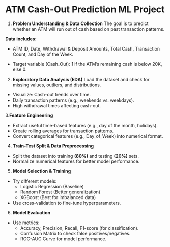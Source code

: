# ATM Cash-Out Prediction ML Project
1. **Problem Understanding & Data Collection**
The goal is to predict whether an ATM will run out of cash based on past transaction patterns.

**Data includes:**
* ATM ID, Date, Withdrawal & Deposit Amounts, Total Cash, Transaction Count, and Day of the Week.

* Target variable (Cash_Out): 1 if the ATM’s remaining cash is below 20K, else 0.

2. **Exploratory Data Analysis (EDA)**
Load the dataset and check for missing values, outliers, and distributions.

* Visualize: Cash-out trends over time.
* Daily transaction patterns (e.g., weekends vs. weekdays).
* High withdrawal times affecting cash-out.

3.**Feature Engineering**

* Extract useful time-based features (e.g., day of the month, holidays).
* Create rolling averages for transaction patterns.
* Convert categorical features (e.g., Day_of_Week) into numerical format.

4. **Train-Test Split & Data Preprocessing**
* Split the dataset into training **(80%)** and testing **(20%)** sets.
* Normalize numerical features for better model performance.

5. **Model Selection & Training**
* Try different models:
    *   Logistic Regression (Baseline)
    * Random Forest (Better generalization) 
    * XGBoost (Best for imbalanced data)
* Use cross-validation to fine-tune hyperparameters.

6. **Model Evaluation**
*   Use metrics:
    * Accuracy, Precision, Recall, F1-score (for classification).
    * Confusion Matrix to check false positives/negatives.
    * ROC-AUC Curve for model performance.

